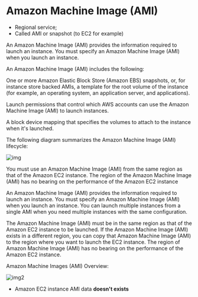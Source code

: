 # Amazon Machine Image (AMI)

- Regional service;
- Called AMI or snapshot (to EC2 for example)

An Amazon Machine Image (AMI) provides the information required to launch an instance. You must specify an Amazon Machine Image (AMI) when you launch an instance.

An Amazon Machine Image (AMI) includes the following:

One or more Amazon Elastic Block Store (Amazon EBS) snapshots, or, for instance store backed AMIs, a template for the root volume of the instance (for example, an operating system, an application server, and applications).

Launch permissions that control which AWS accounts can use the Amazon Machine Image (AMI) to launch instances.

A block device mapping that specifies the volumes to attach to the instance when it's launched.

The following diagram summarizes the Amazon Machine Image (AMI) lifecycle:

![img](https://docs.aws.amazon.com/AWSEC2/latest/UserGuide/images/ami_lifecycle.png)

You must use an Amazon Machine Image (AMI) from the same region as that of the Amazon EC2 instance. The region of the Amazon Machine Image (AMI) has no bearing on the performance of the Amazon EC2 instance

An Amazon Machine Image (AMI) provides the information required to launch an instance. You must specify an Amazon Machine Image (AMI) when you launch an instance. You can launch multiple instances from a single AMI when you need multiple instances with the same configuration.

The Amazon Machine Image (AMI) must be in the same region as that of the Amazon EC2 instance to be launched. If the Amazon Machine Image (AMI) exists in a different region, you can copy that Amazon Machine Image (AMI) to the region where you want to launch the EC2 instance. The region of Amazon Machine Image (AMI) has no bearing on the performance of the Amazon EC2 instance.

Amazon Machine Images (AMI) Overview:

![img2](https://assets-pt.media.datacumulus.com/aws-clf-pt/assets/pt3-q34-i1.jpg)

- Amazon EC2 instance AMI data **doesn't exists**
